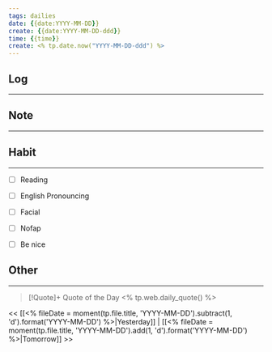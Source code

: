 ```yaml
---
tags: dailies  
date: {{date:YYYY-MM-DD}}
create: {{date:YYYY-MM-DD-ddd}}
time: {{time}}
create: <% tp.date.now("YYYY-MM-DD-ddd") %>
---
```


## Log
---


## Note
---


## Habit
---
- [ ] Reading
- [ ] English Pronouncing
- [ ] Facial
- [ ] Nofap
- [ ] Be nice


## Other
---

> [!Quote]+ Quote of the Day
> <% tp.web.daily_quote() %>

<< [[<% fileDate = moment(tp.file.title, 'YYYY-MM-DD').subtract(1, 'd').format('YYYY-MM-DD') %>|Yesterday]] | [[<% fileDate = moment(tp.file.title, 'YYYY-MM-DD').add(1, 'd').format('YYYY-MM-DD') %>|Tomorrow]] >>